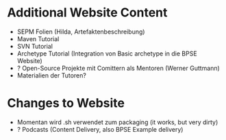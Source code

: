 # Additional Website Content #

  * SEPM Folien (Hilda, Artefaktenbeschreibung)
  * Maven Tutorial
  * SVN Tutorial
  * Archetype Tutorial (Integration von Basic archetype in die BPSE Website)
  * ? Open-Source Projekte mit Comittern als Mentoren (Werner Guttmann)
  * Materialien der Tutoren?

# Changes to Website #

  * Momentan wird .sh verwendet zum packaging (it works, but very dirty)
  * ? Podcasts (Content Delivery, also BPSE Example delivery)